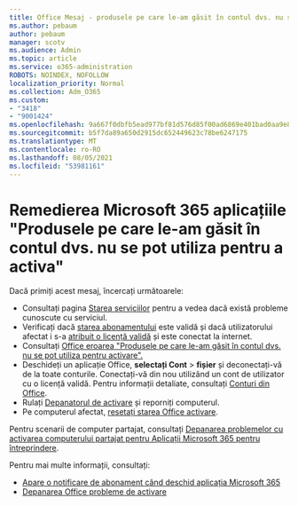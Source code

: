 ```yaml
---
title: Office Mesaj - produsele pe care le-am găsit în contul dvs. nu se pot utiliza pentru a activa
ms.author: pebaum
author: pebaum
manager: scotv
ms.audience: Admin
ms.topic: article
ms.service: o365-administration
ROBOTS: NOINDEX, NOFOLLOW
localization_priority: Normal
ms.collection: Adm_O365
ms.custom:
- "3418"
- "9001424"
ms.openlocfilehash: 9a667f0dbfb5ead977bf81d576d85f00ad6869e401bad0aa9e833e7fb75b78e3
ms.sourcegitcommit: b5f7da89a650d2915dc652449623c78be6247175
ms.translationtype: MT
ms.contentlocale: ro-RO
ms.lasthandoff: 08/05/2021
ms.locfileid: "53981161"
---
```

# <a name="fixing-the-microsoft-365-apps-the-products-we-found-in-your-account-cant-be-used-to-activate-message"></a>Remedierea Microsoft 365 aplicațiile "Produsele pe care le-am găsit în contul dvs. nu se pot utiliza pentru a activa"

Dacă primiți acest mesaj, încercați următoarele:

- Consultați pagina [Starea serviciilor](https://docs.microsoft.com/office365/enterprise/view-service-health) pentru a vedea dacă există probleme cunoscute cu serviciul.
- Verificați dacă [starea abonamentului](https://support.office.com/article/0d23d3c0-c19c-4b2f-9845-5344fedc4380#bkmk_checksubscription) este validă și dacă utilizatorului afectat i s-a [atribuit o licență validă](https://support.office.com/article/997596B5-4173-4627-B915-36ABAC6786DC) și este conectat la internet. 
- Consultați [Office eroarea "Produsele pe care le-am găsit în contul dvs. nu se pot utiliza pentru activare".](https://support.office.com/article/c9f9a0b3-5aae-4131-8077-21e6a59f141e)
- Deschideți un aplicație Office, **selectați Cont**  >  **fișier** și deconectați-vă de la toate conturile. Conectați-vă din nou utilizând un cont de utilizator cu o licență validă. Pentru informații detaliate, consultați [Conturi din Office](https://support.office.com/article/628ea040-f265-49de-b986-be09c3ebf8a9).
- Rulați [Depanatorul de activare](https://aka.ms/SARA-OfficeActivation-Alchemy) și reporniți computerul.
- Pe computerul afectat, [resetați starea Office activare](https://docs.microsoft.com/office365/troubleshoot/activation/reset-office-365-proplus-activation-state).

Pentru scenarii de computer partajat, consultați [Depanarea problemelor cu activarea computerului partajat pentru Aplicații Microsoft 365 pentru întreprindere](https://docs.microsoft.com/deployoffice/troubleshoot-shared-computer-activation).

Pentru mai multe informații, consultați: 
- [Apare o notificare de abonament când deschid aplicația Microsoft 365](https://support.office.com/article/4cabe32c-f594-4c0e-9191-3d3ade10cceb)
- [Depanarea Office probleme de activare](https://support.office.com/article/0d23d3c0-c19c-4b2f-9845-5344fedc4380)
